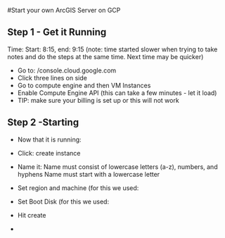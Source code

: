 #Start your own ArcGIS Server on GCP

## Step 1 - Get it Running
Time: Start: 8:15, end: 9:15 (note: time started slower when trying to take notes and do the steps at the same time. Next time may be quicker)

- Go to: /console.cloud.google.com
- Click three lines on side
- Go to compute engine and then VM Instances 
- Enable Compute Engine API (this can take a few minutes - let it load)
- TIP: make sure your billing is set up or this will not work

## Step 2 -Starting 
- Now that it is running:
- Click: create instance
- Name it: Name must consist of lowercase letters (a-z), numbers, and hyphens Name must start with a lowercase letter
- Set region and machine (for this we used: 
- Set Boot Disk (for this we used:

- Hit create

- 
